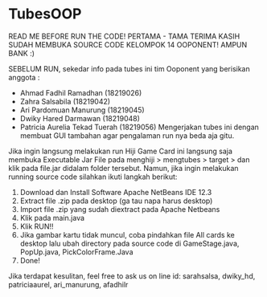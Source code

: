 # TubesOOP
READ ME BEFORE RUN THE CODE!
PERTAMA - TAMA TERIMA KASIH SUDAH MEMBUKA SOURCE CODE KELOMPOK 14 OOPONENT!
AMPUN BANK :)

SEBELUM RUN, sekedar info pada tubes ini tim Ooponent yang berisikan anggota :
- Ahmad Fadhil Ramadhan (18219026)
- Zahra Salsabila (18219042)
- Ari Pardomuan Manurung (18219045)
- Dwiky Hared Darmawan (18219048)
- Patricia Aurelia Tekad Tuerah (18219056)
Mengerjakan tubes ini dengan membuat GUI tambahan agar pengalaman run nya beda aja gitu.

Jika ingin langsung melakukan run Hiji Game Card ini langsung saja membuka Executable Jar File pada menghiji > mengtubes > target > dan klik pada file.jar didalam folder tersebut.
Namun, jika ingin melakukan running source code silahkan ikuti langkah berikut:
1. Download dan Install Software Apache NetBeans IDE 12.3
2. Extract file .zip pada desktop (ga tau napa harus desktop)
3. Import file .zip yang sudah diextract pada Apache Netbeans
4. Klik pada main.java
5. Klik RUN!!
6. Jika gambar kartu tidak muncul, coba pindahkan file All cards ke desktop lalu ubah directory pada source code di GameStage.java, PopUp.java, PickColorFrame.Java
7. Done! 

Jika terdapat kesulitan, feel free to ask us on line id: sarahsalsa, dwiky_hd, patriciaaurel, ari_manurung, afadhilr
